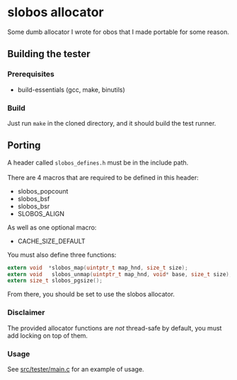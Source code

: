 # slobos allocator
Some dumb allocator I wrote for obos that I made portable for some reason.
## Building the tester
### Prerequisites
- build-essentials (gcc, make, binutils)
### Build
Just run `make` in the cloned directory, and it should build the test runner.
## Porting
A header called `slobos_defines.h` must be in the include path.<br></br>
There are 4 macros that are required to be defined in this header:
- slobos_popcount
- slobos_bsf
- slobos_bsr
- SLOBOS_ALIGN

As well as one optional macro:
- CACHE_SIZE_DEFAULT
  
You must also define three functions:
```c
extern void  *slobos_map(uintptr_t map_hnd, size_t size);
extern void   slobos_unmap(uintptr_t map_hnd, void* base, size_t size);
extern size_t slobos_pgsize();
```
From there, you should be set to use the slobos allocator.
### Disclaimer
The provided allocator functions are *not* thread-safe by default, you must add locking on top of them.
### Usage
See [src/tester/main.c](src/tester/main.c) for an example of usage.
